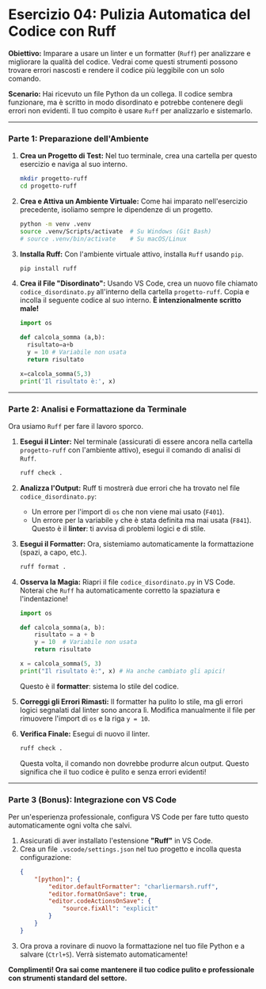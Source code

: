 # Esercizio 04: Pulizia Automatica del Codice con Ruff

**Obiettivo:**
Imparare a usare un linter e un formatter (`Ruff`) per analizzare e migliorare la qualità del codice. Vedrai come questi strumenti possono trovare errori nascosti e rendere il codice più leggibile con un solo comando.

**Scenario:**
Hai ricevuto un file Python da un collega. Il codice sembra funzionare, ma è scritto in modo disordinato e potrebbe contenere degli errori non evidenti. Il tuo compito è usare `Ruff` per analizzarlo e sistemarlo.

---

### Parte 1: Preparazione dell'Ambiente

1.  **Crea un Progetto di Test:**
    Nel tuo terminale, crea una cartella per questo esercizio e naviga al suo interno.
    ```bash
    mkdir progetto-ruff
    cd progetto-ruff
    ```

2.  **Crea e Attiva un Ambiente Virtuale:**
    Come hai imparato nell'esercizio precedente, isoliamo sempre le dipendenze di un progetto.
    ```bash
    python -m venv .venv
    source .venv/Scripts/activate  # Su Windows (Git Bash)
    # source .venv/bin/activate    # Su macOS/Linux
    ```

3.  **Installa Ruff:**
    Con l'ambiente virtuale attivo, installa `Ruff` usando `pip`.
    ```bash
    pip install ruff
    ```

4.  **Crea il File "Disordinato":**
    Usando VS Code, crea un nuovo file chiamato `codice_disordinato.py` all'interno della cartella `progetto-ruff`. Copia e incolla il seguente codice al suo interno. **È intenzionalmente scritto male!**

    ```python
    import os

    def calcola_somma (a,b):
      risultato=a+b
      y = 10 # Variabile non usata
      return risultato

    x=calcola_somma(5,3)
    print('Il risultato è:', x)
    ```

---

### Parte 2: Analisi e Formattazione da Terminale

Ora usiamo `Ruff` per fare il lavoro sporco.

1.  **Esegui il Linter:**
    Nel terminale (assicurati di essere ancora nella cartella `progetto-ruff` con l'ambiente attivo), esegui il comando di analisi di `Ruff`.
    ```bash
    ruff check .
    ```

2.  **Analizza l'Output:**
    Ruff ti mostrerà due errori che ha trovato nel file `codice_disordinato.py`:
    *   Un errore per l'import di `os` che non viene mai usato (`F401`).
    *   Un errore per la variabile `y` che è stata definita ma mai usata (`F841`).
    Questo è il **linter**: ti avvisa di problemi logici e di stile.

3.  **Esegui il Formatter:**
    Ora, sistemiamo automaticamente la formattazione (spazi, a capo, etc.).
    ```bash
    ruff format .
    ```

4.  **Osserva la Magia:**
    Riapri il file `codice_disordinato.py` in VS Code. Noterai che `Ruff` ha automaticamente corretto la spaziatura e l'indentazione!
    ```python
    import os

    def calcola_somma(a, b):
        risultato = a + b
        y = 10  # Variabile non usata
        return risultato

    x = calcola_somma(5, 3)
    print("Il risultato è:", x) # Ha anche cambiato gli apici!
    ```
    Questo è il **formatter**: sistema lo stile del codice.

5.  **Correggi gli Errori Rimasti:**
    Il formatter ha pulito lo stile, ma gli errori logici segnalati dal linter sono ancora lì. Modifica manualmente il file per rimuovere l'import di `os` e la riga `y = 10`.

6.  **Verifica Finale:**
    Esegui di nuovo il linter.
    ```bash
    ruff check .
    ```
    Questa volta, il comando non dovrebbe produrre alcun output. Questo significa che il tuo codice è pulito e senza errori evidenti!

---

### Parte 3 (Bonus): Integrazione con VS Code

Per un'esperienza professionale, configura VS Code per fare tutto questo automaticamente ogni volta che salvi.

1.  Assicurati di aver installato l'estensione **"Ruff"** in VS Code.
2.  Crea un file `.vscode/settings.json` nel tuo progetto e incolla questa configurazione:
    ```json
    {
        "[python]": {
            "editor.defaultFormatter": "charliermarsh.ruff",
            "editor.formatOnSave": true,
            "editor.codeActionsOnSave": {
                "source.fixAll": "explicit"
            }
        }
    }
    ```
3.  Ora prova a rovinare di nuovo la formattazione nel tuo file Python e a salvare (`Ctrl+S`). Verrà sistemato automaticamente!

**Complimenti! Ora sai come mantenere il tuo codice pulito e professionale con strumenti standard del settore.**